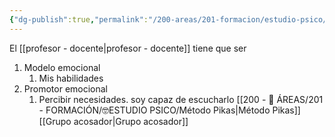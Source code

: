 ```yaml
---
{"dg-publish":true,"permalink":"/200-areas/201-formacion/estudio-psico/intervencion-del-bullying/","dgPassFrontmatter":true}
---
```


El [[profesor - docente\|profesor - docente]] tiene que ser
1. Modelo emocional
	1. Mis habilidades
2. Promotor emocional
	1. Percibir necesidades. soy capaz de escucharlo
[[200 - 📌 ÁREAS/201 - FORMACIÓN/🤓ESTUDIO PSICO/Método Pikas\|Método Pikas]]
[[Grupo acosador\|Grupo acosador]]